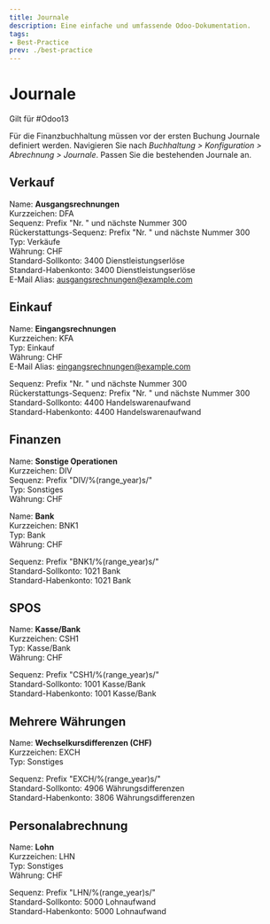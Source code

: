```yaml
---
title: Journale
description: Eine einfache und umfassende Odoo-Dokumentation.
tags:
- Best-Practice
prev: ./best-practice
---
```

# Journale

Gilt für #Odoo13 

Für die Finanzbuchhaltung müssen vor der ersten Buchung Journale definiert werden. Navigieren Sie nach *Buchhaltung > Konfiguration > Abrechnung > Journale*. Passen Sie die bestehenden Journale an.

## Verkauf

Name: **Ausgangsrechnungen**  
Kurzzeichen: DFA  
Sequenz: Prefix "Nr. " und nächste Nummer 300  
Rückerstattungs-Sequenz: Prefix "Nr. " und nächste Nummer 300  
Typ: Verkäufe  
Währung: CHF  
Standard-Sollkonto: 3400 Dienstleistungserlöse  
Standard-Habenkonto: 3400 Dienstleistungserlöse  
E-Mail Alias: ausgangsrechnungen@example.com  

## Einkauf

Name: **Eingangsrechnungen**  
Kurzzeichen: KFA  
Typ: Einkauf  
Währung: CHF  
E-Mail Alias: eingangsrechnungen@example.com  

Sequenz: Prefix "Nr. " und nächste Nummer 300  
Rückerstattungs-Sequenz: Prefix "Nr. " und nächste Nummer 300  
Standard-Sollkonto: 4400 Handelswarenaufwand  
Standard-Habenkonto: 4400 Handelswarenaufwand  

## Finanzen

Name: **Sonstige Operationen**  
Kurzzeichen: DIV  
Sequenz: Prefix "DIV/%(range_year)s/"  
Typ: Sonstiges  
Währung: CHF  

Name: **Bank**  
Kurzzeichen: BNK1  
Typ: Bank  
Währung: CHF  

Sequenz: Prefix "BNK1/%(range_year)s/"  
Standard-Sollkonto: 1021 Bank  
Standard-Habenkonto: 1021 Bank  

## SPOS

Name: **Kasse/Bank**  
Kurzzeichen: CSH1  
Typ: Kasse/Bank  
Währung: CHF  

Sequenz: Prefix "CSH1/%(range_year)s/"  
Standard-Sollkonto: 1001 Kasse/Bank  
Standard-Habenkonto: 1001 Kasse/Bank  

## Mehrere Währungen

Name: **Wechselkursdifferenzen (CHF)**  
Kurzzeichen: EXCH  
Typ: Sonstiges  

Sequenz: Prefix "EXCH/%(range_year)s/"  
Standard-Sollkonto: 4906 Währungsdifferenzen  
Standard-Habenkonto: 3806 Währungsdifferenzen  

## Personalabrechnung

Name: **Lohn**  
Kurzzeichen: LHN  
Typ: Sonstiges  
Währung: CHF  

Sequenz: Prefix "LHN/%(range_year)s/"  
Standard-Sollkonto: 5000 Lohnaufwand  
Standard-Habenkonto: 5000 Lohnaufwand  
